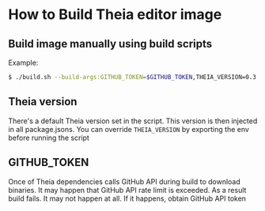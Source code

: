 # How to Build Theia editor image

## Build image manually using build scripts

Example:

```bash
$ ./build.sh --build-args:GITHUB_TOKEN=$GITHUB_TOKEN,THEIA_VERSION=0.3.19
```

## Theia version

There's a default Theia version set in the script. This version is then injected in all package.jsons.
You can override `THEIA_VERSION` by exporting the env before running the script

## GITHUB_TOKEN

Once of Theia dependencies calls GitHub API during build to download binaries. It may happen that GitHub API rate limit is exceeded.
As a result build fails. It may not happen at all. If it happens, obtain GitHub API token
